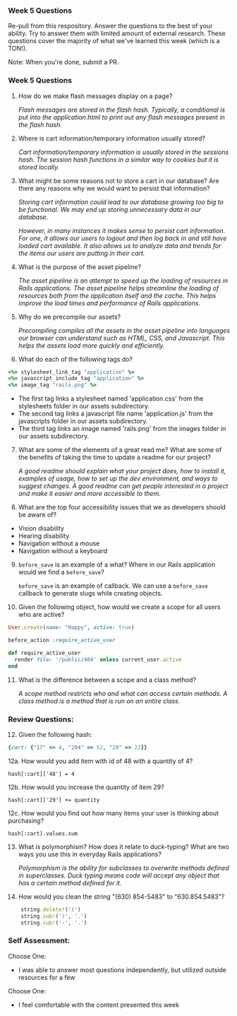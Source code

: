 ### Week 5 Questions

Re-pull from this respository. Answer the questions to the best of your ability. Try to answer them with limited amount of external research. These questions cover the majority of what we've learned this week (which is a TON!).

Note: When you're done, submit a PR.

### Week 5 Questions
1. How do we make flash messages display on a page?

	_Flash messages are stored in the flash hash.  Typically, a conditional is put into the application.html to print out any flash messages present in the flash hash._

2. Where is cart information/temporary information usually stored?

	_Cart information/temporary information is usually stored in the sessions hash.  The session hash functions in a similar way to cookies but it is stored locally._

3. What might be some reasons not to store a cart in our database? Are there any reasons why we would want to persist that information?

	_Storing cart information could lead to our database growing too big to be functional.  We may end up storing unnecessary data in our database._

   _However, in many instances it makes sense to persist cart information.  For one, it allows our users to logout and then log back in and still have loaded cart available.  It also allows us to analyze data and trends for the items our users are putting in their cart._

4. What is the purpose of the asset pipeline?

	_The asset pipeline is an attempt to speed up the loading of resources in Rails applications.  The asset pipeline helps streamline the loading of resources both from the application itself and the cache.  This helps improve the load times and performance of Rails applications._

5. Why do we precompile our assets?

	_Precompiling compiles all the assets in the asset pipeline into languages our browser can understand such as HTML, CSS, and Javascript.  This helps the assets load more quickly and efficiently._

6. What do each of the following tags do?

```ruby
<%= stylesheet_link_tag "application" %>
<%= javascript_include_tag "application" %>
<%= image_tag "rails.png" %>
```

* The first tag links a stylesheet named 'application.css' from the stylesheets folder in our assets subdirectory.
* The second tag links a javascript file name 'application.js' from the javascripts folder in our assets subdirectory.
* The third tag links an image named 'rails.png' from the images folder in our assets subdirectory.

7. What are some of the elements of a great read me? What are some of the benefits of taking the time to update a readme for our project?

	_A good readme should explain what your project does, how to install it, examples of usage, how to set up the dev environment, and ways to suggest changes.  A good readme can get people interested in a project and make it easier and more accessible to them._

8. What are the top four accessibility issues that we as developers should be aware of?

* Vision disability
* Hearing disability
* Navigation without a mouse
* Navigation without a keyboard

9. `before_save` is an example of a what? Where in our Rails application would we find a `before_save`?

	`before_save` is an example of  callback.  We can use a `before_save` callback to generate slugs while creating objects.

10. Given the following object, how would we create a scope for all users who are active?

```ruby
User.create(name: "Happy", active: true)
```

```ruby
before_action :require_active_user

def require_active_user
  render file: '/public/404' unless current_user.active
end
```


11. What is the difference between a scope and a class method?

	_A scope method restricts who and what can access certain methods.  A class method is a method that is run on an entire class._


### Review Questions:
12. Given the following hash:

```ruby
{cart: {"17" => 4, "204" => 52, "29" => 22}}
```

  12a. How would you add item with id of 48 with a quantity of 4?

  `hash[:cart]['48'] = 4`

  12b. How would you increase the quantity of item 29?

  `hash[:cart]['29'] += quantity`

  12c. How would you find out how many items your user is thinking about purchasing?

  `hash[:cart].values.sum`

13. What is polymorphism? How does it relate to duck-typing? What are two ways you use this in everyday Rails applications?

	_Polymorphism is the ability for subclasses to overwrite methods defined in superclasses.  Duck typing means code will accept any object that has a certain method defined for it._
14. How would you clean the string "(630) 854-5483" to "630.854.5483"?

```ruby
	string.delete!('(')
    string.sub!(')', '.')
    string.sub!('-', '.')
```


### Self Assessment:
Choose One:
* I was able to answer most questions independently, but utilized outside resources for a few

Choose One:
* I feel comfortable with the content presented this week
